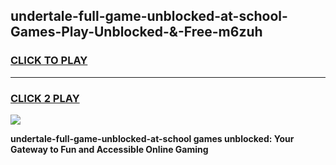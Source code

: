 
## undertale-full-game-unblocked-at-school-Games-Play-Unblocked-&-Free-m6zuh
<h3>
<a href="https://premium76.site?title=undertale-full-game-unblocked-at-school&ref=24A">CLICK TO PLAY</a></h3>
<hr>

<h3>
<a href="https://premium76.site?title=undertale-full-game-unblocked-at-school&ref=24A">CLICK 2 PLAY</a>
  
</h3>

<a href="https://premium76.site?title=undertale-full-game-unblocked-at-school&ref=24A"><img src="https://clearcache.store/games.png"></a>


**undertale-full-game-unblocked-at-school games unblocked: Your Gateway to Fun and Accessible Online Gaming**
